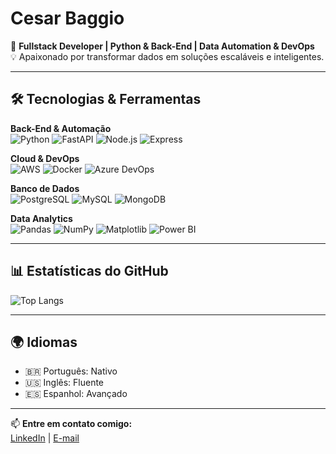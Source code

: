 # Cesar Baggio  

🚀 **Fullstack Developer | Python & Back-End | Data Automation & DevOps**  
💡 Apaixonado por transformar dados em soluções escaláveis e inteligentes.  

---

## 🛠️ Tecnologias & Ferramentas

**Back-End & Automação**  
![Python](https://img.shields.io/badge/Python-3776AB?style=flat&logo=python&logoColor=white) 
![FastAPI](https://img.shields.io/badge/FastAPI-009688?style=flat&logo=fastapi&logoColor=white) 
![Node.js](https://img.shields.io/badge/Node.js-339933?style=flat&logo=node.js&logoColor=white) 
![Express](https://img.shields.io/badge/Express.js-000000?style=flat&logo=express&logoColor=white)  

**Cloud & DevOps**  
![AWS](https://img.shields.io/badge/AWS-232F3E?style=flat&logo=amazon-aws&logoColor=white) 
![Docker](https://img.shields.io/badge/Docker-2496ED?style=flat&logo=docker&logoColor=white) 
![Azure DevOps](https://img.shields.io/badge/Azure%20DevOps-0078D7?style=flat&logo=azure-devops&logoColor=white)  

**Banco de Dados**  
![PostgreSQL](https://img.shields.io/badge/PostgreSQL-336791?style=flat&logo=postgresql&logoColor=white) 
![MySQL](https://img.shields.io/badge/MySQL-4479A1?style=flat&logo=mysql&logoColor=white) 
![MongoDB](https://img.shields.io/badge/MongoDB-47A248?style=flat&logo=mongodb&logoColor=white)  

**Data Analytics**  
![Pandas](https://img.shields.io/badge/Pandas-150458?style=flat&logo=pandas&logoColor=white) 
![NumPy](https://img.shields.io/badge/Numpy-013243?style=flat&logo=numpy&logoColor=white) 
![Matplotlib](https://img.shields.io/badge/Matplotlib-11557c?style=flat&logo=python&logoColor=white) 
![Power BI](https://img.shields.io/badge/Power%20BI-F2C811?style=flat&logo=power-bi&logoColor=black)  

---

## 📊 Estatísticas do GitHub  
 
![Top Langs](https://github-readme-stats.vercel.app/api/top-langs/?username=cbaggior&layout=compact&theme=radical)  

---

## 🌍 Idiomas  
- 🇧🇷 Português: Nativo  
- 🇺🇸 Inglês: Fluente  
- 🇪🇸 Espanhol: Avançado  

---

📫 **Entre em contato comigo:**  
[LinkedIn](https://www.linkedin.com/in/cesarbaggio/) | [E-mail](cesar.baggioribeiro@gmail.com)  


